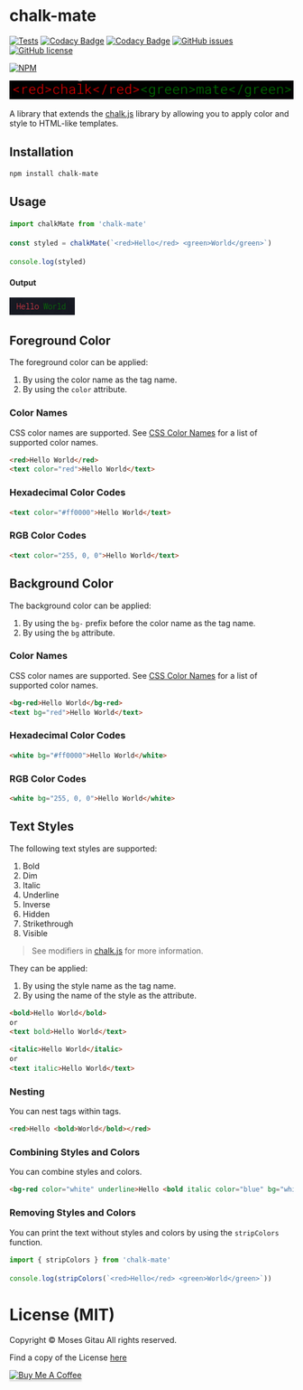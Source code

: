 
# chalk-mate
[![Tests](https://github.com/gitaumoses4/chalk-mate/workflows/Tests/badge.svg)](https://github.com/gitaumoses4/chalk-mate/actions)
[![Codacy Badge](https://app.codacy.com/project/badge/Grade/617f5b5fa37c4da294d0a9842c85344a)](https://app.codacy.com/gh/gitaumoses4/chalk-mate/dashboard?utm_source=gh&utm_medium=referral&utm_content=&utm_campaign=Badge_grade)
[![Codacy Badge](https://app.codacy.com/project/badge/Coverage/617f5b5fa37c4da294d0a9842c85344a)](https://app.codacy.com/gh/gitaumoses4/chalk-mate/dashboard?utm_source=gh&utm_medium=referral&utm_content=&utm_campaign=Badge_coverage)
[![GitHub issues](https://img.shields.io/github/issues/gitaumoses4/chalk-mate)](https://github.com/gitaumoses4/chalk-mate/issues)
[![GitHub license](https://img.shields.io/github/license/gitaumoses4/chalk-mate)](https://github.com/gitaumoses4/chalk-mate/blob/master/LICENSE.md)

[![NPM](https://nodei.co/npm/chalk-mate.png)](https://nodei.co/npm/chalk-mate/) <br />



![illustration](screenshots/illustration.png)

A library that extends the [chalk.js](https://github.com/chalk/chalk) library by allowing you to apply color and style to HTML-like templates.

## Installation

```bash
npm install chalk-mate
```

## Usage

```javascript
import chalkMate from 'chalk-mate'

const styled = chalkMate(`<red>Hello</red> <green>World</green>`)

console.log(styled)
```

#### Output

![output](screenshots/hello-world.png)

## Foreground Color

The foreground color can be applied:
1. By using the color name as the tag name.
2. By using the `color` attribute.

### Color Names
CSS color names are supported. See [CSS Color Names](https://www.w3schools.com/colors/colors_names.asp) for a list of supported color names.

```html
<red>Hello World</red>
<text color="red">Hello World</text>
```

### Hexadecimal Color Codes

```html
<text color="#ff0000">Hello World</text>
```

### RGB Color Codes

```html
<text color="255, 0, 0">Hello World</text>
```

## Background Color

The background color can be applied:
1. By using the `bg-` prefix before the color name as the tag name.
2. By using the `bg` attribute.

### Color Names
CSS color names are supported. See [CSS Color Names](https://www.w3schools.com/colors/colors_names.asp) for a list of supported color names.

```html
<bg-red>Hello World</bg-red>
<text bg="red">Hello World</text>
```

### Hexadecimal Color Codes

```html
<white bg="#ff0000">Hello World</white>
```

### RGB Color Codes

```html
<white bg="255, 0, 0">Hello World</white>
```

## Text Styles

The following text styles are supported:
1. Bold
2. Dim
3. Italic
4. Underline
5. Inverse
6. Hidden
7. Strikethrough
8. Visible

> See modifiers in [chalk.js](https://github.com/chalk/chalk#modifiers) for more information.

They can be applied:
1. By using the style name as the tag name.
2. By using the name of the style as the attribute.

```html
<bold>Hello World</bold>
or
<text bold>Hello World</text>
```

```html
<italic>Hello World</italic>
or
<text italic>Hello World</text>
```

### Nesting

You can nest tags within tags.

```html
<red>Hello <bold>World</bold></red>
```

### Combining Styles and Colors

You can combine styles and colors.

```html
<bg-red color="white" underline>Hello <bold italic color="blue" bg="white">World</bold></bg-red>
```

### Removing Styles and Colors

You can print the text without styles and colors by using the `stripColors` function.

```jsx
import { stripColors } from 'chalk-mate'

console.log(stripColors(`<red>Hello</red> <green>World</green>`))
```


# License (MIT)

Copyright &copy; Moses Gitau
All rights reserved.

Find a copy of the License [here](https://github.com/chalk-mate/blob/master/LICENSE.md)

<a href="https://www.buymeacoffee.com/gitaumoses4" target="_blank"><img src="https://www.buymeacoffee.com/assets/img/custom_images/orange_img.png" alt="Buy Me A Coffee" style="height: 41px !important;width: 174px !important;box-shadow: 0px 3px 2px 0px rgba(190, 190, 190, 0.5) !important;-webkit-box-shadow: 0px 3px 2px 0px rgba(190, 190, 190, 0.5) !important;" ></a>

